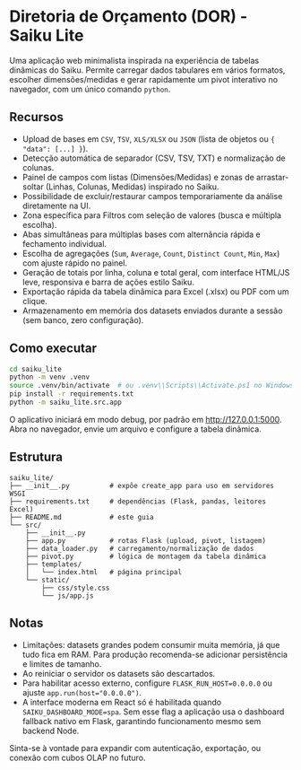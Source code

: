 # Diretoria de Orçamento (DOR) - Saiku Lite

Uma aplicação web minimalista inspirada na experiência de tabelas dinâmicas do Saiku. Permite carregar dados tabulares em vários formatos, escolher dimensões/medidas e gerar rapidamente um pivot interativo no navegador, com um único comando `python`.

## Recursos

- Upload de bases em `CSV`, `TSV`, `XLS/XLSX` ou `JSON` (lista de objetos ou `{ "data": [...] }`).
- Detecção automática de separador (CSV, TSV, TXT) e normalização de colunas.
- Painel de campos com listas (Dimensões/Medidas) e zonas de arrastar-soltar (Linhas, Colunas, Medidas) inspirado no Saiku.
- Possibilidade de excluir/restaurar campos temporariamente da análise diretamente na UI.
- Zona específica para Filtros com seleção de valores (busca e múltipla escolha).
- Abas simultâneas para múltiplas bases com alternância rápida e fechamento individual.
- Escolha de agregações (`Sum`, `Average`, `Count`, `Distinct Count`, `Min`, `Max`) com ajuste rápido no painel.
- Geração de totais por linha, coluna e total geral, com interface HTML/JS leve, responsiva e barra de ações estilo Saiku.
- Exportação rápida da tabela dinâmica para Excel (.xlsx) ou PDF com um clique.
- Armazenamento em memória dos datasets enviados durante a sessão (sem banco, zero configuração).

## Como executar

```bash
cd saiku_lite
python -m venv .venv
source .venv/bin/activate  # ou .venv\\Scripts\\Activate.ps1 no Windows
pip install -r requirements.txt
python -m saiku_lite.src.app
```

O aplicativo iniciará em modo debug, por padrão em http://127.0.0.1:5000. Abra no navegador, envie um arquivo e configure a tabela dinâmica.

## Estrutura

```
saiku_lite/
├── __init__.py          # expõe create_app para uso em servidores WSGI
├── requirements.txt     # dependências (Flask, pandas, leitores Excel)
├── README.md            # este guia
└── src/
    ├── __init__.py
    ├── app.py           # rotas Flask (upload, pivot, listagem)
    ├── data_loader.py   # carregamento/normalização de dados
    ├── pivot.py         # lógica de montagem da tabela dinâmica
    ├── templates/
    │   └── index.html   # página principal
    └── static/
        ├── css/style.css
        └── js/app.js
```

## Notas

- Limitações: datasets grandes podem consumir muita memória, já que tudo fica em RAM. Para produção recomenda-se adicionar persistência e limites de tamanho.
- Ao reiniciar o servidor os datasets são descartados.
- Para habilitar acesso externo, configure `FLASK_RUN_HOST=0.0.0.0` ou ajuste `app.run(host="0.0.0.0")`.
- A interface moderna em React só é habilitada quando `SAIKU_DASHBOARD_MODE=spa`. Sem esse flag a aplicação usa o dashboard fallback nativo em Flask, garantindo funcionamento mesmo sem backend Node.

Sinta-se à vontade para expandir com autenticação, exportação, ou conexão com cubos OLAP no futuro.
